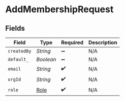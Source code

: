# AddMembershipRequest


## Fields

| Field                               | Type                                | Required                            | Description                         |
| ----------------------------------- | ----------------------------------- | ----------------------------------- | ----------------------------------- |
| `createdBy`                         | *String*                            | :heavy_minus_sign:                  | N/A                                 |
| `default_`                          | *Boolean*                           | :heavy_minus_sign:                  | N/A                                 |
| `email`                             | *String*                            | :heavy_check_mark:                  | N/A                                 |
| `orgId`                             | *String*                            | :heavy_check_mark:                  | N/A                                 |
| `role`                              | [Role](../../models/shared/Role.md) | :heavy_check_mark:                  | N/A                                 |